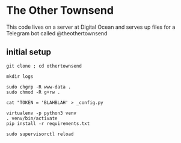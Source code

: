 # The Other Townsend

This code lives on a server at Digital Ocean and serves up files for a Telegram bot called @theothertownsend

## initial setup

```
git clone ; cd othertownsend

mkdir logs

sudo chgrp -R www-data .
sudo chmod -R g+rw .

cat "TOKEN = 'BLAHBLAH' > _config.py

virtualenv -p python3 venv
. venv/bin/activate
pip install -r requirements.txt

sudo supervisorctl reload 
```